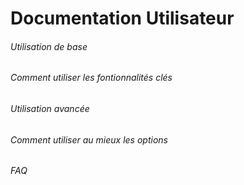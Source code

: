 # Documentation Utilisateur

###### Utilisation de base 
###### Comment utiliser les fontionnalités clés

###### Utilisation avancée 
###### Comment utiliser au mieux les options 

###### FAQ 
